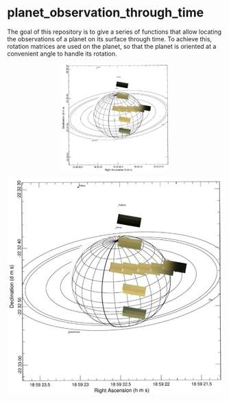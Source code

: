 # planet_observation_through_time
The goal of this repository is to give a series of functions that allow locating the observations of a planet on its surface through time. To achieve this, rotation matrices are used on the planet, so that the planet is oriented at a convenient angle to handle its rotation.

<img
  src="RotatedSaturn.jpg"
  alt="Alt text"
  title="reconstruction of Saturn considering the rotation from several observations"
  style="display: block;
  margin-left: auto;
  margin-right: auto;
  width: 50%;">
  
  <p style="text-align:center;"><img src="RotatedSaturn.jpg" alt="Saturno"></p>
  <style type="text/css">
.centerImage
{
 text-align:center;
 display:block;
 width:50%;
}
</style>
 
